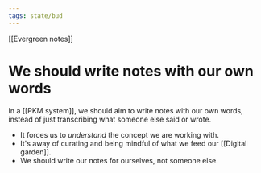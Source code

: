 ```yaml
---
tags: state/bud
---
```


[[Evergreen notes]]

# We should write notes with our own words

In a [[PKM system]], we should aim to write notes with our own words, instead of just transcribing what someone else said or wrote.

- It forces us to _understand_ the concept we are working with.
- It's away of curating and being mindful of what we feed our [[Digital garden]].
- We should write our notes for ourselves, not someone else.